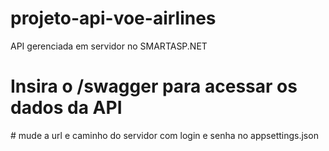 # projeto-api-voe-airlines
API gerenciada em servidor no SMARTASP.NET
<h1> Insira o /swagger para acessar os dados da API</h1>
# mude a url e caminho do servidor com login e senha no appsettings.json
